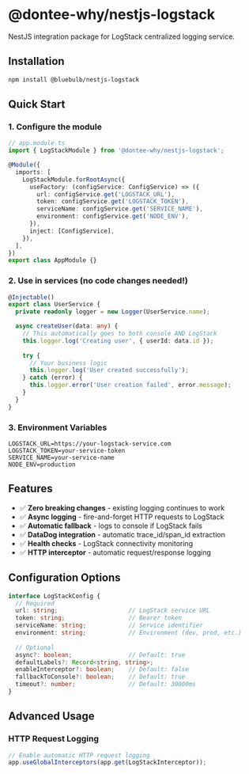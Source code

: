 # @dontee-why/nestjs-logstack

NestJS integration package for LogStack centralized logging service.

## Installation

```bash
npm install @bluebulb/nestjs-logstack
```

## Quick Start

### 1. Configure the module

```typescript
// app.module.ts
import { LogStackModule } from '@dontee-why/nestjs-logstack';

@Module({
  imports: [
    LogStackModule.forRootAsync({
      useFactory: (configService: ConfigService) => ({
        url: configService.get('LOGSTACK_URL'),
        token: configService.get('LOGSTACK_TOKEN'),
        serviceName: configService.get('SERVICE_NAME'),
        environment: configService.get('NODE_ENV'),
      }),
      inject: [ConfigService],
    }),
  ],
})
export class AppModule {}
```

### 2. Use in services (no code changes needed!)

```typescript
@Injectable()
export class UserService {
  private readonly logger = new Logger(UserService.name);

  async createUser(data: any) {
    // This automatically goes to both console AND LogStack
    this.logger.log('Creating user', { userId: data.id });
    
    try {
      // Your business logic
      this.logger.log('User created successfully');
    } catch (error) {
      this.logger.error('User creation failed', error.message);
    }
  }
}
```

### 3. Environment Variables

```env
LOGSTACK_URL=https://your-logstack-service.com
LOGSTACK_TOKEN=your-service-token
SERVICE_NAME=your-service-name
NODE_ENV=production
```

## Features

- ✅ **Zero breaking changes** - existing logging continues to work
- ✅ **Async logging** - fire-and-forget HTTP requests to LogStack
- ✅ **Automatic fallback** - logs to console if LogStack fails
- ✅ **DataDog integration** - automatic trace_id/span_id extraction
- ✅ **Health checks** - LogStack connectivity monitoring
- ✅ **HTTP interceptor** - automatic request/response logging

## Configuration Options

```typescript
interface LogStackConfig {
  // Required
  url: string;                    // LogStack service URL
  token: string;                  // Bearer token
  serviceName: string;            // Service identifier
  environment: string;            // Environment (dev, prod, etc.)
  
  // Optional
  async?: boolean;                // Default: true
  defaultLabels?: Record<string, string>;
  enableInterceptor?: boolean;    // Default: false
  fallbackToConsole?: boolean;    // Default: true
  timeout?: number;               // Default: 30000ms
}
```

## Advanced Usage

### HTTP Request Logging

```typescript
// Enable automatic HTTP request logging
app.useGlobalInterceptors(app.get(LogStackInterceptor));
```

<!-- ### Health Checks -->

<!-- ```typescript
// Add LogStack to health checks
@Controller('health')
export class HealthController {
  constructor(
    private health: HealthCheckService,
    private logStackHealth: LogStackHealthIndicator,
  ) {}

  @Get()
  @HealthCheck()
  check() {
    return this.health.check([
      () => this.logStackHealth.isHealthy('logstack'),
    ]);
  }
}
``` -->
